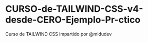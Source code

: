 # CURSO-de-TAILWIND-CSS-v4-desde-CERO-Ejemplo-Pr-ctico
Curso de TAILWIND CSS impartido por @midudev
